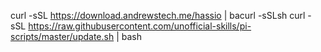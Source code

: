 curl -sSL https://download.andrewstech.me/hassio | bacurl -sSLsh 
curl -sSL https://raw.githubusercontent.com/unofficial-skills/pi-scripts/master/update.sh | bash

